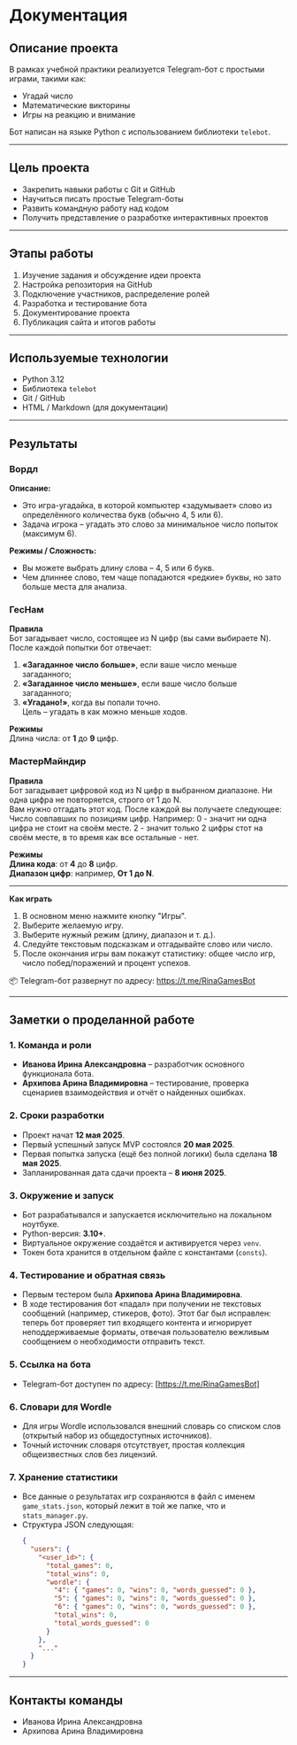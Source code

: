 # Документация

## Описание проекта

В рамках учебной практики реализуется Telegram-бот с простыми играми, такими как:
- Угадай число
- Математические викторины
- Игры на реакцию и внимание

Бот написан на языке Python с использованием библиотеки `telebot`.

---

## Цель проекта

- Закрепить навыки работы с Git и GitHub
- Научиться писать простые Telegram-боты
- Развить командную работу над кодом
- Получить представление о разработке интерактивных проектов

---

## Этапы работы

1. Изучение задания и обсуждение идеи проекта
2. Настройка репозитория на GitHub
3. Подключение участников, распределение ролей
4. Разработка и тестирование бота
5. Документирование проекта
6. Публикация сайта и итогов работы

---

## Используемые технологии

- Python 3.12
- Библиотека `telebot`
- Git / GitHub
- HTML / Markdown (для документации)

---

## Результаты

### Вордл

**Описание:**
- Это игра-угадайка, в которой компьютер «задумывает» слово из определённого количества букв (обычно 4, 5 или 6).  
- Задача игрока – угадать это слово за минимальное число попыток (максимум 6).

**Режимы / Сложность:**
- Вы можете выбрать длину слова – 4, 5 или 6 букв.  
- Чем длиннее слово, тем чаще попадаются «редкие» буквы, но зато больше места для анализа.



### ГесНам
**Правила**  
 Бот загадывает число, состоящее из N цифр (вы сами выбираете N).  
 После каждой попытки бот отвечает:  
  1. **«Загаданное число больше»**, если ваше число меньше загаданного;  
  2. **«Загаданное число меньше»**, если ваше число больше загаданного;  
  3. **«Угадано!»**, когда вы попали точно.  
 Цель – угадать в как можно меньше ходов.

**Режимы**  
 Длина числа: от **1** до **9** цифр.  



### МастерМайндир
**Правила**  
 Бот загадывает цифровой код из N цифр в выбранном диапазоне. Ни одна цифра не повторяется, строго от 1 до N.  
 Вам нужно отгадать этот код. После каждой вы получаете следующее:
 Число совпавших по позициям цифр.
 Например:
 0 - значит ни одна цифра не стоит на своём месте.
 2 - значит только 2 цифры стот на своём месте, в то время как все остальные - нет.

**Режимы**  
 **Длина кода**: от **4** до **8** цифр.  
 **Диапазон цифр**: например, **От 1 до N**.

-----

**Как играть**  
1. В основном меню нажмите кнопку "Игры".
2. Выберите желаемую игру. 
3. Выберите нужный режим (длину, диапазон и т. д.).  
4. Следуйте текстовым подсказкам и отгадывайте слово или число.  
5. После окончания игры вам покажут статистику: общее число игр, число побед/поражений и процент успехов.




📦 Telegram-бот развернут по адресу: https://t.me/RinaGamesBot

---


## Заметки о проделанной работе

### 1. Команда и роли
- **Иванова Ирина Александровна** – разработчик основного функционала бота.  
- **Архипова Арина Владимировна** – тестирование, проверка сценариев взаимодействия и отчёт о найденных ошибках.

### 2. Сроки разработки
- Проект начат **12 мая 2025**.  
- Первый успешный запуск MVP состоялся **20 мая 2025**.  
- Первая попытка запуска (ещё без полной логики) была сделана **18 мая 2025**.  
- Запланированная дата сдачи проекта – **8 июня 2025**.

### 3. Окружение и запуск
- Бот разрабатывался и запускается исключительно на локальном ноутбуке.  
- Python-версия: **3.10+**.
- Виртуальное окружение создаётся и активируется через `venv`.  
- Токен бота хранится в отдельном файле с константами (`consts`). 

### 4. Тестирование и обратная связь
- Первым тестером была **Архипова Арина Владимировна**.  
- В ходе тестирования бот «падал» при получении не текстовых сообщений (например, стикеров, фото). Этот баг был исправлен: теперь бот проверяет тип входящего контента и игнорирует неподдерживаемые форматы, отвечая пользователю вежливым сообщением о необходимости отправить текст.

### 5. Ссылка на бота
- Telegram-бот доступен по адресу: [https://t.me/RinaGamesBot]

### 6. Словари для Wordle
- Для игры Wordle использовался внешний словарь со списком слов (открытый набор из общедоступных источников).  
- Точный источник словаря отсутствует, простая коллекция общеизвестных слов без лицензий.

### 7. Хранение статистики
- Все данные о результатах игр сохраняются в файл с именем `game_stats.json`, который лежит в той же папке, что и `stats_manager.py`.  
- Структура JSON следующая:
  ```json
  {
    "users": {
      "<user_id>": {
        "total_games": 0,
        "total_wins": 0,
        "wordle": {
          "4": { "games": 0, "wins": 0, "words_guessed": 0 },
          "5": { "games": 0, "wins": 0, "words_guessed": 0 },
          "6": { "games": 0, "wins": 0, "words_guessed": 0 },
          "total_wins": 0,
          "total_words_guessed": 0
        }
      },
      "..."
    }
  }


---

## Контакты команды

- Иванова Ирина Александровна
- Архипова Арина Владимировна
